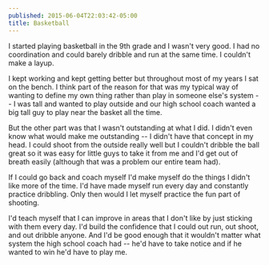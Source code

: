 ```yaml
---
published: 2015-06-04T22:03:42-05:00
title: Basketball
---
```

I started playing basketball in the 9th grade and I wasn't very good. I had no coordination and could barely dribble and run at the same time. I couldn't make a layup.

I kept working and kept getting better but throughout most of my years I sat on the bench. I think part of the reason for that was my typical way of wanting to define my own thing rather than play in someone else's system -- I was tall and wanted to play outside and our high school coach wanted a big tall guy to play near the basket all the time.

But the other part was that I wasn't outstanding at what I did. I didn't even know what would make me outstanding -- I didn't have that concept in my head. I could shoot from the outside really well but I couldn't dribble the ball great so it was easy for little guys to take it from me and I'd get out of breath easily (although that was a problem our entire team had).

If I could go back and coach myself I'd make myself do the things I didn't like more of the time. I'd have made myself run every day and constantly practice dribbling. Only then would I let myself practice the fun part of shooting.

I'd teach myself that I can improve in areas that I don't like by just sticking with them every day. I'd build the confidence that I could out run, out shoot, and out dribble anyone. And I'd be good enough that it wouldn't matter what system the high school coach had -- he'd have to take notice and if he wanted to win he'd have to play me.